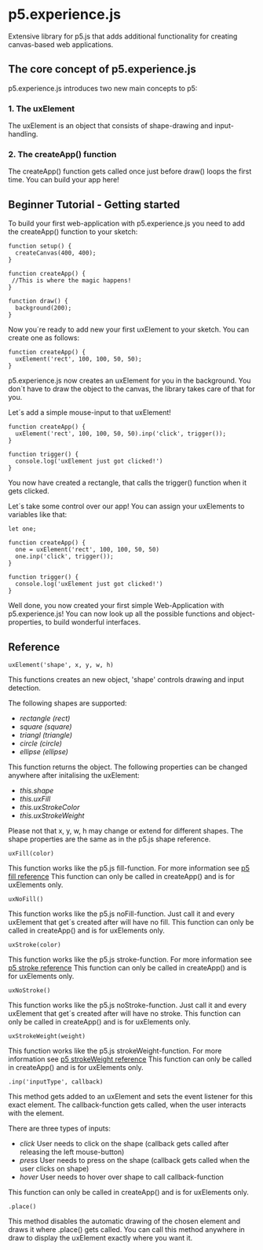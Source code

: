# p5.experience.js
Extensive library for p5.js that adds additional functionality for creating canvas-based web applications. 

## The core concept of p5.experience.js
p5.experience.js introduces two new main concepts to p5: 

### 1. The uxElement
The uxElement is an object that consists of shape-drawing and input-handling. 

### 2. The createApp() function
The createApp() function gets called once just before draw() loops the first time. You can build your app here! 

## Beginner Tutorial - Getting started
To build your first web-application with p5.experience.js you need to add the createApp() function to your sketch:

```
function setup() {
  createCanvas(400, 400);
}

function createApp() {
 //This is where the magic happens!
}

function draw() {
  background(200);
}
```

Now you´re ready to add new your first uxElement to your sketch. You can create one as follows:

```
function createApp() {
  uxElement('rect', 100, 100, 50, 50);
}
```
p5.experience.js now creates an uxElement for you in the background. You don´t have to draw the object to the canvas, the library takes care of that for you. 

Let´s add a simple mouse-input to that uxElement!

```
function createApp() {
  uxElement('rect', 100, 100, 50, 50).inp('click', trigger());
}

function trigger() {
  console.log('uxElement just got clicked!')
}
```
You now have created a rectangle, that calls the trigger() function when it gets clicked.

Let´s take some control over our app! You can assign your uxElements to variables like that:

```
let one;

function createApp() {
  one = uxElement('rect', 100, 100, 50, 50)
  one.inp('click', trigger());
}

function trigger() {
  console.log('uxElement just got clicked!')
}
```

Well done, you now created your first simple Web-Application with p5.experience.js! You can now look up all the possible functions and object-properties, to build wonderful interfaces.

## Reference

```
uxElement('shape', x, y, w, h)
```

This functions creates an new object, 'shape' controls drawing and input detection. 

The following shapes are supported: 
  * *rectangle (rect)*
  * *square (square)*
  * *triangl (triangle)*
  * *circle (circle)*
  * *ellipse (ellipse)*
  
This function returns the object. The following properties can be changed anywhere after initalising the uxElement: 
  * *this.shape*
  * *this.uxFill*
  * *this.uxStrokeColor*
  * *this.uxStrokeWeight*
 
Please not that x, y, w, h may change or extend for different shapes. The shape properties are the same as in the p5.js shape reference.

```
uxFill(color)
```

This function works like the p5.js fill-function. For more information see [p5 fill reference](https://p5js.org/reference/#/p5/fill)
This function can only be called in createApp() and is for uxElements only. 

```
uxNoFill()
```

This function works like the p5.js noFill-function. Just call it and every uxElement that get´s created after will have no fill.
This function can only be called in createApp() and is for uxElements only. 

```
uxStroke(color)
```

This function works like the p5.js stroke-function. For more information see [p5 stroke reference](https://p5js.org/reference/#/p5/stroke)
This function can only be called in createApp() and is for uxElements only. 

```
uxNoStroke()
```

This function works like the p5.js noStroke-function. Just call it and every uxElement that get´s created after will have no stroke.
This function can only be called in createApp() and is for uxElements only. 

```
uxStrokeWeight(weight)
```

This function works like the p5.js strokeWeight-function. For more information see [p5 strokeWeight reference](https://p5js.org/reference/#/p5/strokeweight)
This function can only be called in createApp() and is for uxElements only. 

```
.inp('inputType', callback)
```

This method gets added to an uxElement and sets the event listener for this exact element. The callback-function gets called, when the user interacts with the element. 

There are three types of inputs: 
* *click* User needs to click on the shape (callback gets called after releasing the left mouse-button)
* *press* User needs to press on the shape (callback gets called when the user clicks on shape)
* *hover* User needs to hover over shape to call callback-function

This function can only be called in createApp() and is for uxElements only. 

```
.place()
```

This method disables the automatic drawing of the chosen element and draws it where .place() gets called. You can call this method anywhere in draw to display the uxElement exactly where you want it.
